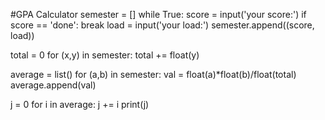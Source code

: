 #GPA Calculator
semester = []
while True:
    score = input('your score:')
    if score == 'done':
        break
    load = input('your load:')
    semester.append((score, load))

total = 0
for (x,y) in semester:
    total += float(y)

average = list()
for (a,b) in semester:
    val = float(a)*float(b)/float(total)
    average.append(val)

j = 0
for i in average:
    j += i
print(j)

